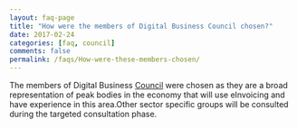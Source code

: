 ```yaml
---
layout: faq-page
title: "How were the members of Digital Business Council chosen?"
date: 2017-02-24
categories: [faq, council]
comments: false
permalink: /faqs/How-were-these-members-chosen/
---
```

The members of Digital Business [Council](http://beta.digitalbusinesscouncil.com.au/council) were chosen as they are a broad representation of peak bodies in the economy that will use eInvoicing and have experience in this area.Other sector specific groups will be consulted during the targeted consultation phase. 

